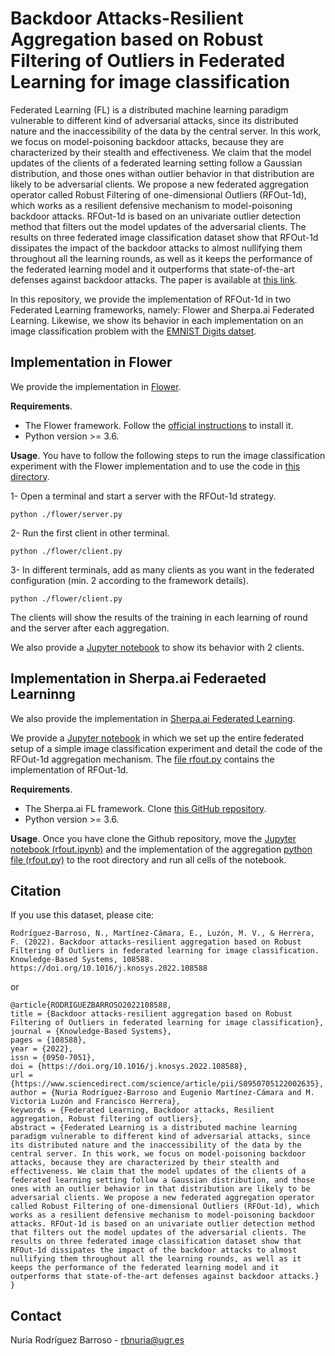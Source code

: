 # Backdoor Attacks-Resilient Aggregation based on Robust Filtering of Outliers in Federated Learning for image classification

Federated Learning (FL) is a distributed machine learning paradigm vulnerable to different kind of adversarial attacks, since its distributed nature and the inaccessibility of the data by the central server.  In this work, we focus on model-poisoning backdoor attacks, because they are characterized by their stealth and effectiveness.  We claim that the model updates of the clients of a federated learning setting follow a Gaussian distribution, and those ones withan outlier behavior in that distribution are likely to be adversarial clients. We propose a new federated aggregation operator called Robust Filtering of one-dimensional Outliers (RFOut-1d), which works as a resilient defensive mechanism to model-poisoning backdoor attacks. RFOut-1d is based on an univariate outlier detection method that filters out the model updates of the adversarial clients. The results on three federated image classification dataset show that RFOut-1d dissipates the impact of the backdoor attacks to almost nullifying them throughout all the learning rounds, as well as it keeps the performance of the federated learning model and it outperforms that state-of-the-art defenses against backdoor attacks. The paper is available at [this link](https://www.sciencedirect.com/science/article/pii/S0950705122002635).

In this repository, we provide the implementation of RFOut-1d in two Federated Learning frameworks, namely: Flower and Sherpa.ai Federated Learning.  Likewise, we show its behavior in each implementation on an image classification problem with the [ EMNIST Digits datset](https://www.nist.gov/itl/products-and-services/emnist-dataset).


## Implementation in Flower

We provide the implementation in  [Flower](https://flower.dev/).

**Requirements**. 

* The Flower framework. Follow the [official instructions](https://flower.dev/docs/installation.html) to install it.
* Python version >= 3.6.

**Usage**. You have to follow the following steps to run the image classification experiment with the Flower implementation and to use the code in [this directory](./flower/).

1- Open a terminal and start a server with the RFOut-1d strategy.

```
python ./flower/server.py
```

2- Run the first client in other terminal.

```
python ./flower/client.py
```

3- In different terminals, add as many clients as you want in the federated configuration (min. 2 according to the framework details).

```
python ./flower/client.py
```

The clients will show the results of the training in each learning of round and the server after each aggregation.

We also provide a [Jupyter notebook](./flower/rfout.ipynb) to show its behavior with 2 clients.

## Implementation in Sherpa.ai Federaeted Learninng

We also provide the implementation in [Sherpa.ai Federated Learning](https://github.com/rbnuria/Sherpa.ai-Federated-Learning-Framework.git).

We provide a [Jupyter notebook](./shfl/rfout.ipynb) in which we set up the entire federated setup of a simple image classification experiment and detail the code of the RFOut-1d aggregation mechanism. The [file rfout.py](./shfl/rfout.py) contains the implementation of RFOut-1d.

**Requirements**. 

* The Sherpa.ai FL framework. Clone [this GitHub repository](https://github.com/rbnuria/Sherpa.ai-Federated-Learning-Framework.git).
* Python version >= 3.6.

**Usage**. Once you have clone the Github repository, move the [Jupyter notebook (rfout.ipynb)](./shfl/rfout.ipynb) and the implementation of the aggregation [python file (rfout.py)](./shfl/rfout.py) to the root directory and run all cells of the notebook.

## Citation
If you use this dataset, please cite:

```
Rodríguez-Barroso, N., Martínez-Cámara, E., Luzón, M. V., & Herrera, F. (2022). Backdoor attacks-resilient aggregation based on Robust Filtering of Outliers in federated learning for image classification. Knowledge-Based Systems, 108588. https://doi.org/10.1016/j.knosys.2022.108588

```

or 

```
@article{RODRIGUEZBARROSO2022108588,
title = {Backdoor attacks-resilient aggregation based on Robust Filtering of Outliers in federated learning for image classification},
journal = {Knowledge-Based Systems},
pages = {108588},
year = {2022},
issn = {0950-7051},
doi = {https://doi.org/10.1016/j.knosys.2022.108588},
url = {https://www.sciencedirect.com/science/article/pii/S0950705122002635},
author = {Nuria Rodríguez-Barroso and Eugenio Martínez-Cámara and M. Victoria Luzón and Francisco Herrera},
keywords = {Federated Learning, Backdoor attacks, Resilient aggregation, Robust filtering of outliers},
abstract = {Federated Learning is a distributed machine learning paradigm vulnerable to different kind of adversarial attacks, since its distributed nature and the inaccessibility of the data by the central server. In this work, we focus on model-poisoning backdoor attacks, because they are characterized by their stealth and effectiveness. We claim that the model updates of the clients of a federated learning setting follow a Gaussian distribution, and those ones with an outlier behavior in that distribution are likely to be adversarial clients. We propose a new federated aggregation operator called Robust Filtering of one-dimensional Outliers (RFOut-1d), which works as a resilient defensive mechanism to model-poisoning backdoor attacks. RFOut-1d is based on an univariate outlier detection method that filters out the model updates of the adversarial clients. The results on three federated image classification dataset show that RFOut-1d dissipates the impact of the backdoor attacks to almost nullifying them throughout all the learning rounds, as well as it keeps the performance of the federated learning model and it outperforms that state-of-the-art defenses against backdoor attacks.}
}
```



## Contact
Nuria Rodríguez Barroso - rbnuria@ugr.es
